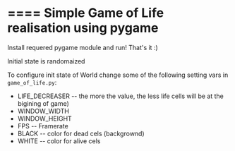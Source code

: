 ====
Simple Game of Life realisation using pygame
====

Install requered pygame module and run! That's it :)

Initial state is randomaized

To configure init state of World change some of the following setting vars in `game_of_life.py`:
- LIFE_DECREASER -- the more the value, the less life cells will be at the bigining of game)
- WINDOW_WIDTH
- WINDOW_HEIGHT
- FPS -- Framerate
- BLACK -- color for dead cels (backgrownd)
- WHITE -- color for alive cels


